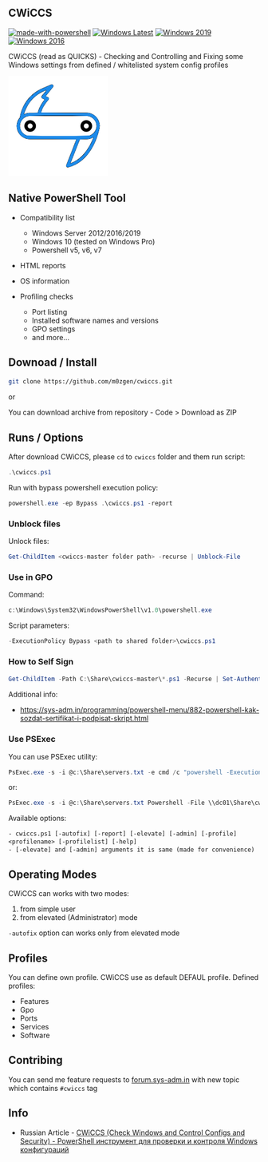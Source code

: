 ## CWiCCS

[![made-with-powershell](https://img.shields.io/badge/PowerShell-1f425f?logo=Powershell)](https://microsoft.com/PowerShell)
[![Windows Latest](https://github.com/m0zgen/cwiccs/actions/workflows/windows-latest.yml/badge.svg)](https://github.com/m0zgen/cwiccs/actions/workflows/windows-latest.yml)
[![Windows 2019](https://github.com/m0zgen/cwiccs/actions/workflows/windows-2019.yml/badge.svg)](https://github.com/m0zgen/cwiccs/actions/workflows/windows-2019.yml)
[![Windows 2016](https://github.com/m0zgen/cwiccs/actions/workflows/windows-2016.yml/badge.svg)](https://github.com/m0zgen/cwiccs/actions/workflows/windows-2016.yml)


CWiCCS (read as QUICKS) - Checking and Controlling and Fixing some Windows settings from defined / whitelisted system config profiles

![cwiccs.org](https://github.com/m0zgen/cwiccs/raw/dev/docs/images/logo.png)

## Native PowerShell Tool

* Compatibility list
  * Windows Server 2012/2016/2019
  * Windows 10 (tested on Windows Pro)
  * Powershell v5, v6, v7

* HTML reports
* OS information
* Profiling checks
  * Port listing
  * Installed software names and versions
  * GPO settings
  * and more...

## Downoad / Install

```bash
git clone https://github.com/m0zgen/cwiccs.git
```
or

You can download archive from repository - Code > Download as ZIP

## Runs / Options

After download CWiCCS, please `cd` to `cwiccs` folder and them run script:

```powershell
.\cwiccs.ps1
```

Run with bypass powershell execution policy:

```powershell
powershell.exe -ep Bypass .\cwiccs.ps1 -report
```

### Unblock files

Unlock files:
```powershell
Get-ChildItem <cwiccs-master folder path> -recurse | Unblock-File
```

### Use in GPO

Command:
```powershell
c:\Windows\System32\WindowsPowerShell\v1.0\powershell.exe
```

Script parameters:
```powershell
-ExecutionPolicy Bypass <path to shared folder>\cwiccs.ps1
```

### How to Self Sign
```powershell
Get-ChildItem -Path C:\Share\cwiccs-master\*.ps1 -Recurse | Set-AuthenticodeSignature -Certificate (Get-ChildItem -Path Cert:\CurrentUser\My\ -CodeSigningCert)
```

Additional info:
* https://sys-adm.in/programming/powershell-menu/882-powershell-kak-sozdat-sertifikat-i-podpisat-skript.html

### Use PSExec

You can use PSExec utility:

```powershell
PsExec.exe -s -i @c:\Share\servers.txt -e cmd /c "powershell -ExecutionPolicy Bypass \\dc01\Share\cwiccs-master\cwiccs.ps1"
```
or:

```powershell
PsExec.exe -s -i @c:\Share\servers.txt Powershell -File \\dc01\Share\cwiccs-master\cwiccs.ps1
```

Available options:
```
- cwiccs.ps1 [-autofix] [-report] [-elevate] [-admin] [-profile] <profilename> [-profilelist] [-help]
- [-elevate] and [-admin] arguments it is same (made for convenience)
```

## Operating Modes

CWiCCS can works with two modes:

1. from simple user
2. from elevated (Administrator) mode

`-autofix` option can works only from elevated mode

## Profiles

You can define own profile. CWiCCS use as default DEFAUL profile. Defined profiles:

* Features
* Gpo
* Ports
* Services
* Software

## Contribing

You can send me feature requests to [forum.sys-adm.in](https://forum.sys-adm.in/) with new topic which contains `#cwiccs` tag

## Info

* Russian Article - [CWiCCS (Check Windows and Control Configs and Security) - PowerShell инструмент для проверки и контроля Windows конфигураций](https://sys-adm.in/systadm/windows/933-cwiccs-check-windows-and-control-configs-and-security-powershell-instrument-dlya-proverki-i-kontrolya-windows-konfiguratsij.html)




